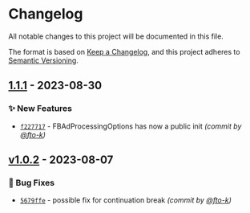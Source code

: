 # Changelog
All notable changes to this project will be documented in this file.

The format is based on [Keep a Changelog](https://keepachangelog.com/en/1.0.0/),
and this project adheres to [Semantic Versioning](https://semver.org/spec/v2.0.0.html).

## [1.1.1] - 2023-08-30
### :sparkles: New Features
- [`f227717`](https://github.com/cotyapps/KovaleeAds-iOS/commit/f2277172c844d737eaf05035fb6bd8b5cf3e1364) - FBAdProcessingOptions has now a public init *(commit by [@fto-k](https://github.com/fto-k))*


## [v1.0.2] - 2023-08-07
### :bug: Bug Fixes
- [`5679ffe`](https://github.com/cotyapps/KovaleeAds-iOS/commit/5679ffed434fb8bcfaf5e52d5b8e6db6258f7319) - possible fix for continuation break *(commit by [@fto-k](https://github.com/fto-k))*


[v1.0.2]: https://github.com/cotyapps/KovaleeAds-iOS/compare/v1.0.1...v1.0.2
[1.1.1]: https://github.com/cotyapps/KovaleeAds-iOS/compare/1.1.0...1.1.1